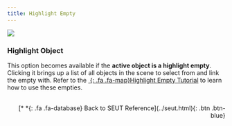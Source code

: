 ```yaml
---
title: Highlight Empty
---
```

![](/modding-reference/assets/images/reference/seut/empty-menu-highlight.png)

### Highlight Object
This option becomes available if the **active object is a highlight empty**. Clicking it brings up a list of all objects in the scene to select from and link the empty with. Refer to the [*&nbsp;*{: .fa .fa-map}Highlight Empty Tutorial](/modding-reference/tutorials/tools/3d-modelling/seut/interaction-highlights) to learn how to use these empties.
<br><br/>
<p style="text-align:right">[*&nbsp;*{: .fa .fa-database} Back to SEUT Reference](../seut.html){: .btn .btn-blue}</p>
